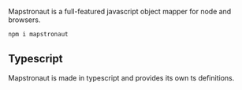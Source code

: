 Mapstronaut is a full-featured javascript object mapper for node and browsers.

```bash
npm i mapstronaut
```

## Typescript

Mapstronaut is made in typescript and provides its own ts definitions.